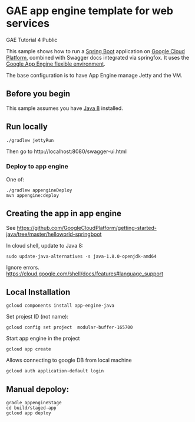 # GAE app engine template for web services
GAE Tutorial 4 Public

This sample shows how to run a [Spring Boot][spring-boot] application on [Google
Cloud Platform][cloud-java], combined with Swagger docs integrated via springfox. It uses the [Google App Engine flexible
environment][App Engine-flexible].

The base configuration is to have App Engine manage Jetty and the VM.

[App Engine-flexible]: https://cloud.google.com/appengine/docs/flexible/
[cloud-java]: https://cloud.google.com/java/
[spring-boot]: http://projects.spring.io/spring-boot/


## Before you begin

This sample assumes you have [Java 8][java8] installed.

[java8]: http://www.oracle.com/technetwork/java/javase/downloads/

## Run locally
```
./gradlew jettyRun
```
Then go to http://localhost:8080/swagger-ui.html

### Deploy to app engine
One of:
```
./gradlew appengineDeploy
mvn appengine:deploy
```

## Creating the app in app engine
See https://github.com/GoogleCloudPlatform/getting-started-java/tree/master/helloworld-springboot

In cloud shell, update to Java 8:
```
sudo update-java-alternatives -s java-1.8.0-openjdk-amd64
```
Ignore errors. https://cloud.google.com/shell/docs/features#language_support

## Local Installation
```
gcloud components install app-engine-java
```

Set projest ID (not name):
```
gcloud config set project  modular-buffer-165700
```

Start app engine in the project
```
gcloud app create
```

Allows connecting to google DB from local machine
```
gcloud auth application-default login
```


## Manual depoloy:
```
gradle appengineStage
cd build/staged-app 
gcloud app deploy 
```
